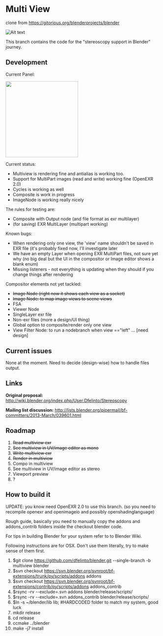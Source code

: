 Multi View
==========
clone from https://gitorious.org/blenderprojects/blender

![Alt text](http://wiki.blender.org/uploads/0/0d/Dev-Stereoscopy-MirroredSample.png "BMW model by Mike Pan")

This branch contains the code for the "stereoscopy support in Blender" journey.

Development
-----------
Current Panel:

<img src="http://dalaifelinto.com/ftp/multiview/multiview_panel.jpg" alt="" width="235.5px" height="247.5px"/>

Current status:
* Multiview is rendering fine and antialias is working too.
* Support for MultiPart images (read and write) working fine (OpenEXR 2.0)
* Cycles is working as well
* Composite is work in progress
* ImageNode is working really nicely

The rules for testing are:
* Composite with Output node (and file format as exr multilayer)
* (for saving) EXR MultiLayer (multipart working)

Known bugs:
* When rendering only one view, the 'view' name shouldn't be saved in EXR file (it's probably fixed now, I'll investigate later
* We have an empty Layer when opening EXR MultiPart files, not sure yet why (no big deal but the UI in the compositor or Image editor shows a blank enum)
* Missing listeners - not everything is updating when they should if you change things after rendering

Compositor elements not yet tackled:
* ~~Image Node (right now it shows each view as a socket)~~
* ~~Image Node: to map image views to scene views~~
* FSA
* Viewer Node
* SingleLayer exr file
* Non-exr files (more a design/UI thing)
* Global option to composite/render only one view
* View Filter Node: to run a nodebranch when view =="left" ... [need design]


Current issues
--------------------------
None at the moment. Need to decide (design-wise) how to handle files output.

Links
-----
**Original proposal:** http://wiki.blender.org/index.php/User:Dfelinto/Stereoscopy

**Mailing list discussion:** http://lists.blender.org/pipermail/bf-committers/2013-March/039601.html

Roadmap
-------
 1. ~~Read multiview exr~~
 2. ~~See multiview in UV/image editor as mono~~
 3. ~~Write multiview exr~~
 4. ~~Render in multiview~~
 5. Compo in multiview
 6. See multiview in UV/image editor as stereo
 7. Viewport preview
 8. ?

How to build it
---------------
UPDATE: you know need OpenEXR 2.0 to use this branch.
(so you need to recompile openexr and openimageio and possibly openshadinglanguage)

Rough guide, basically you need to manually copy the addons and addons_contrib folders inside the checkout blender code.

For tips in building Blender for your system refer to to Blender Wiki.

Following instructions are for OSX. Don't use them literally, try to make sense of them first.

 1. $git clone https://github.com/dfelinto/blender.git --single-branch -b multiview blender
 2. $svn checkout https://svn.blender.org/svnroot/bf-extensions/trunk/py/scripts/addons addons
 3. $svn checkout https://svn.blender.org/svnroot/bf-extensions/contrib/py/scripts/addons addons_contrib
 4. $rsync -rv --exclude=.svn addons blender/release/scripts/
 5. $rsync -rv --exclude=.svn addons_contrib blender/release/scripts/
 6. $ln -s ~/blender/lib lib; #HARDCODED folder to match my system, good luck
 7. mkdir release
 8. cd release
 9. ccmake ../blender
 10. make -j7 install
